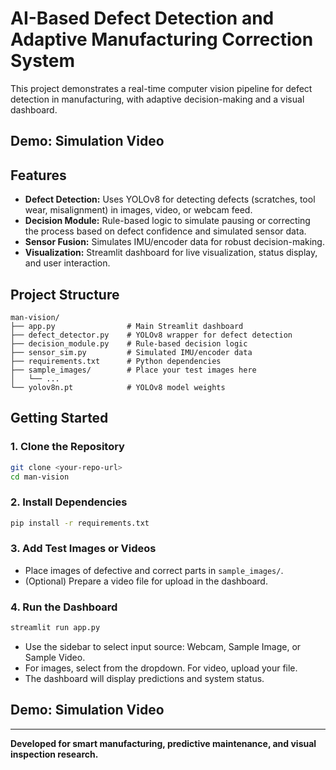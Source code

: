  # AI-Based Defect Detection and Adaptive Manufacturing Correction System

This project demonstrates a real-time computer vision pipeline for defect detection in manufacturing, with adaptive decision-making and a visual dashboard.

## Demo: Simulation Video

## Features
- **Defect Detection:** Uses YOLOv8 for detecting defects (scratches, tool wear, misalignment) in images, video, or webcam feed.
- **Decision Module:** Rule-based logic to simulate pausing or correcting the process based on defect confidence and simulated sensor data.
- **Sensor Fusion:** Simulates IMU/encoder data for robust decision-making.
- **Visualization:** Streamlit dashboard for live visualization, status display, and user interaction.

## Project Structure
```
man-vision/
├── app.py                # Main Streamlit dashboard
├── defect_detector.py    # YOLOv8 wrapper for defect detection
├── decision_module.py    # Rule-based decision logic
├── sensor_sim.py         # Simulated IMU/encoder data
├── requirements.txt      # Python dependencies
├── sample_images/        # Place your test images here
│   └── ...
└── yolov8n.pt            # YOLOv8 model weights 
```

## Getting Started

### 1. Clone the Repository
```bash
git clone <your-repo-url>
cd man-vision
```

### 2. Install Dependencies
```bash
pip install -r requirements.txt
```

### 3. Add Test Images or Videos
- Place images of defective and correct parts in `sample_images/`.
- (Optional) Prepare a video file for upload in the dashboard.

### 4. Run the Dashboard
```bash
streamlit run app.py
```
- Use the sidebar to select input source: Webcam, Sample Image, or Sample Video.
- For images, select from the dropdown. For video, upload your file.
- The dashboard will display predictions and system status.

 
## Demo: Simulation Video


---
**Developed for smart manufacturing, predictive maintenance, and visual inspection research.**
